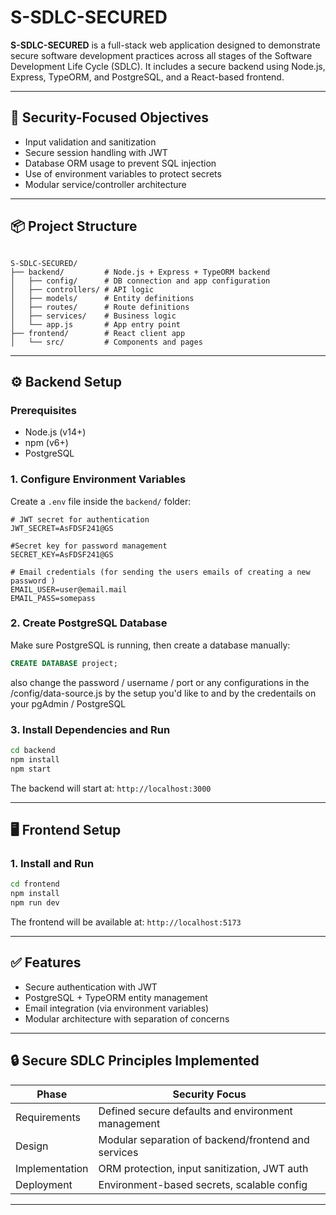 # S-SDLC-SECURED

**S-SDLC-SECURED** is a full-stack web application designed to demonstrate secure software development practices across all stages of the Software Development Life Cycle (SDLC). It includes a secure backend using Node.js, Express, TypeORM, and PostgreSQL, and a React-based frontend.

---

## 🔐 Security-Focused Objectives

- Input validation and sanitization
- Secure session handling with JWT
- Database ORM usage to prevent SQL injection
- Use of environment variables to protect secrets
- Modular service/controller architecture

---

## 📦 Project Structure

```

S-SDLC-SECURED/
├── backend/         # Node.js + Express + TypeORM backend
│   ├── config/      # DB connection and app configuration
│   ├── controllers/ # API logic
│   ├── models/      # Entity definitions
│   ├── routes/      # Route definitions
│   ├── services/    # Business logic
│   └── app.js       # App entry point
├── frontend/        # React client app
│   └── src/         # Components and pages

````

---

## ⚙️ Backend Setup

### Prerequisites

- Node.js (v14+)
- npm (v6+)
- PostgreSQL

### 1. Configure Environment Variables

Create a `.env` file inside the `backend/` folder:

```env
# JWT secret for authentication
JWT_SECRET=AsFDSF241@GS

#Secret key for password management
SECRET_KEY=AsFDSF241@GS

# Email credentials (for sending the users emails of creating a new password )
EMAIL_USER=user@email.mail
EMAIL_PASS=somepass
```

### 2. Create PostgreSQL Database

Make sure PostgreSQL is running, then create a database manually:

```sql
CREATE DATABASE project;
```
also change the password / username / port or any configurations in the /config/data-source.js by the setup you'd like to and by the credentails on your pgAdmin / PostgreSQL

### 3. Install Dependencies and Run

```bash
cd backend
npm install
npm start
```

The backend will start at: `http://localhost:3000`

---

## 🖥️ Frontend Setup

### 1. Install and Run

```bash
cd frontend
npm install
npm run dev
```

The frontend will be available at: `http://localhost:5173`

---

## ✅ Features

* Secure authentication with JWT
* PostgreSQL + TypeORM entity management
* Email integration (via environment variables)
* Modular architecture with separation of concerns

---

## 🔒 Secure SDLC Principles Implemented

| Phase          | Security Focus                                      |
| -------------- | --------------------------------------------------- |
| Requirements   | Defined secure defaults and environment management  |
| Design         | Modular separation of backend/frontend and services |
| Implementation | ORM protection, input sanitization, JWT auth        |
| Deployment     | Environment-based secrets, scalable config          |

---

